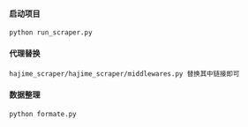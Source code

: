#### 启动项目

```
python run_scraper.py
```

#### 代理替换

```
hajime_scraper/hajime_scraper/middlewares.py 替换其中链接即可
```

#### 数据整理

```
python formate.py
```